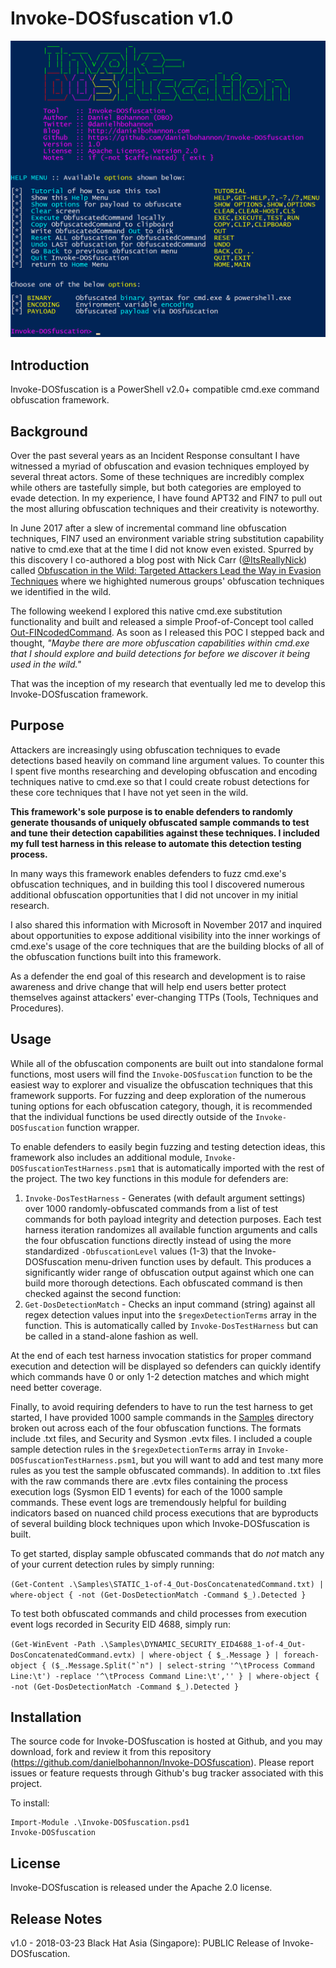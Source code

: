 Invoke-DOSfuscation v1.0
===============

![Invoke-DOSfuscation Screenshot](https://github.com/danielbohannon/danielbohannon.github.io/blob/master/Invoke-DOSfuscation%20Screenshot.png)

Introduction
------------
Invoke-DOSfuscation is a PowerShell v2.0+ compatible cmd.exe command
obfuscation framework.

Background
----------
Over the past several years as an Incident Response consultant I have
witnessed a myriad of obfuscation and evasion techniques employed by
several threat actors. Some of these techniques are incredibly complex
while others are tastefully simple, but both categories are employed to
evade detection. In my experience, I have found APT32 and FIN7 to pull
out the most alluring obfuscation techniques and their creativity is
noteworthy.

In June 2017 after a slew of incremental command line obfuscation
techniques, FIN7 used an environment variable string substitution 
capability native to cmd.exe that at the time I did not know even existed.
Spurred by this discovery I co-authored a blog post with Nick Carr ([@ItsReallyNick](https://twitter.com/ItsReallyNick))
called [Obfuscation in the Wild: Targeted Attackers Lead the Way in Evasion Techniques](https://www.fireeye.com/blog/threat-research/2017/06/obfuscation-in-the-wild.html) where we highighted numerous groups' 
obfuscation techniques we identified in the wild.

The following weekend I explored this native cmd.exe substitution
functionality and built and released a simple Proof-of-Concept tool called [Out-FINcodedCommand](https://github.com/danielbohannon/Out-FINcodedCommand). As soon as I released this POC I stepped back and thought,
_"Maybe there are more obfuscation capabilities within cmd.exe that I
should explore and build detections for before we discover it being used
in the wild."_

That was the inception of my research that eventually led me to develop
this Invoke-DOSfuscation framework.

Purpose
-------
Attackers are increasingly using obfuscation techniques to evade detections
based heavily on command line argument values. To counter this I spent five
months researching and developing obfuscation and encoding techniques native
to cmd.exe so that I could create robust detections for these core techniques
that I have not yet seen in the wild.

**This framework's sole purpose is to enable defenders to randomly generate
thousands of uniquely obfuscated sample commands to test and tune their
detection capabilities against these techniques. I included my full test
harness in this release to automate this detection testing process.**

In many ways this framework enables defenders to fuzz cmd.exe's obfuscation
techniques, and in building this tool I discovered numerous additional 
obfuscation opportunities that I did not uncover in my initial research.

I also shared this information with Microsoft in November 2017 and inquired
about opportunities to expose additional visibility into the inner workings
of cmd.exe's usage of the core techniques that are the building blocks of
all of the obfuscation functions built into this framework.

As a defender the end goal of this research and development is to raise 
awareness and drive change that will help end users better protect themselves
against attackers' ever-changing TTPs (Tools, Techniques and Procedures).

Usage
-----
While all of the obfuscation components are built out into standalone formal
functions, most users will find the `Invoke-DOSfuscation` function to be the
easiest way to explorer and visualize the obfuscation techniques that this
framework supports. For fuzzing and deep exploration of the numerous tuning
options for each obfuscation category, though, it is recommended that the
individual functions be used directly outside of the `Invoke-DOSfuscation`
function wrapper.

To enable defenders to easily begin fuzzing and testing detection ideas, this
framework also includes an additional module, `Invoke-DOSfuscationTestHarness.psm1`
that is automatically imported with the rest of the project. The two key functions
in this module for defenders are:
1) `Invoke-DosTestHarness` - Generates (with default argument settings) over 1000 randomly-obfuscated commands
from a list of test commands for both payload integrity and detection purposes. Each test
harness iteration randomizes all available function arguments and calls the four obfuscation
functions directly instead of using the more standardized `-ObfuscationLevel` values (1-3)
that the Invoke-DOSfuscation menu-driven function uses by default. This produces a significantly wider
range of obfuscation output against which one can build more thorough detections. Each obfuscated
command is then checked against the second function:
2) `Get-DosDetectionMatch` - Checks an input command (string) against all regex detection values
input into the `$regexDetectionTerms` array in the function. This is automatically called by 
`Invoke-DosTestHarness` but can be called in a stand-alone fashion as well.

At the end of each test harness invocation statistics for proper command execution and
detection will be displayed so defenders can quickly identify which commands have 0
or only 1-2 detection matches and which might need better coverage.

Finally, to avoid requiring defenders to have to run the test harness to get started, I have provided
1000 sample commands in the [Samples](https://github.com/danielbohannon/Invoke-DOSfuscation/tree/master/Samples)
directory broken out across each of the four obfuscation functions. The formats include .txt files, and Security and Sysmon .evtx files. I included a couple 
sample detection rules in the `$regexDetectionTerms` array in `Invoke-DOSfuscationTestHarness.psm1`,
but you will want to add and test many more rules as you test the sample obfuscated commands). 
In addition to .txt files with the raw commands there are .evtx files containing the process 
execution logs (Sysmon EID 1 events) for each of the 1000 sample commands. These event logs are tremendously 
helpful for building indicators based on nuanced child process executions that are byproducts 
of several building block techniques upon which Invoke-DOSfuscation is built.

To get started, display sample obfuscated commands that do *not* match any of your current detection
rules by simply running:

```(Get-Content .\Samples\STATIC_1-of-4_Out-DosConcatenatedCommand.txt) | where-object { -not (Get-DosDetectionMatch -Command $_).Detected }```

To test both obfuscated commands and child processes from execution event logs recorded in Security EID 4688, simply run:

```(Get-WinEvent -Path .\Samples\DYNAMIC_SECURITY_EID4688_1-of-4_Out-DosConcatenatedCommand.evtx) | where-object { $_.Message } | foreach-object { ($_.Message.Split("`n") | select-string '^\tProcess Command Line:\t') -replace '^\tProcess Command Line:\t','' } | where-object { -not (Get-DosDetectionMatch -Command $_).Detected }```

Installation
------------
The source code for Invoke-DOSfuscation is hosted at Github, and you may
download, fork and review it from this repository
(https://github.com/danielbohannon/Invoke-DOSfuscation). Please report issues
or feature requests through Github's bug tracker associated with this project.

To install:

	Import-Module .\Invoke-DOSfuscation.psd1
	Invoke-DOSfuscation

License
-------
Invoke-DOSfuscation is released under the Apache 2.0 license.

Release Notes
-------------
v1.0 - 2018-03-23 Black Hat Asia (Singapore): PUBLIC Release of Invoke-DOSfuscation.